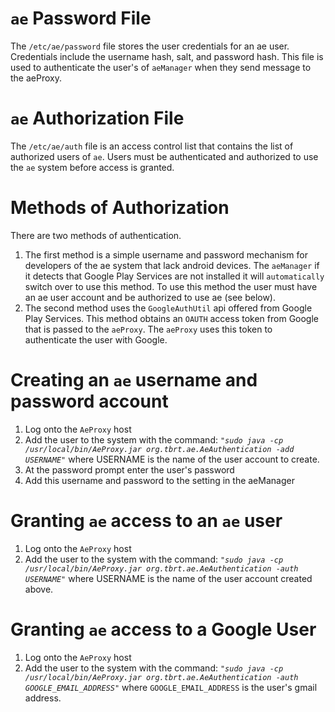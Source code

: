# `ae` Password File #
The `/etc/ae/password` file stores the user credentials for an ae user.  Credentials include the username hash, salt, and password hash.  This file is used to authenticate the user's of `aeManager` when they send message to the aeProxy.

# `ae` Authorization File #
The `/etc/ae/auth` file is an access control list that contains the list of authorized users of `ae`.  Users must be authenticated and authorized to use the `ae` system before access is granted.

# Methods of Authorization #
There are two methods of authentication.
  1. The first method is a simple username and password mechanism for developers of the ae system that lack android devices.  The `aeManager` if it detects that Google Play Services are not installed it will `automatically` switch over to use this method.  To use this method the user must have an ae user account and be authorized to use ae (see below).
  1. The second method uses the `GoogleAuthUtil` api offered from Google Play Services.  This method obtains an `OAUTH` access token from Google that is passed to the `aeProxy`.  The `aeProxy` uses this token to authenticate the user with Google.

# Creating an `ae` username and password account #
  1. Log onto the `AeProxy` host
  1. Add the user to the system with the command: _`"sudo java -cp /usr/local/bin/AeProxy.jar org.tbrt.ae.AeAuthentication -add USERNAME"`_ where USERNAME is the name of the user account to create.
  1. At the password prompt enter the user's password
  1. Add this username and password to the setting in the aeManager

# Granting `ae` access to an `ae` user #
  1. Log onto the `AeProxy` host
  1. Add the user to the system with the command: _`"sudo java -cp /usr/local/bin/AeProxy.jar org.tbrt.ae.AeAuthentication -auth USERNAME"`_ where USERNAME is the name of the user account created above.

# Granting `ae` access to a Google User #
  1. Log onto the `AeProxy` host
  1. Add the user to the system with the command: _`"sudo java -cp /usr/local/bin/AeProxy.jar org.tbrt.ae.AeAuthentication -auth GOOGLE_EMAIL_ADDRESS"`_ where `GOOGLE_EMAIL_ADDRESS` is the user's gmail address.